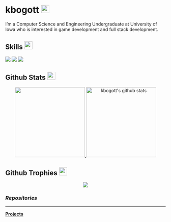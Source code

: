 
  <h1> kbogott <img src="https://media.giphy.com/media/hvRJCLFzcasrR4ia7z/giphy.gif" width="25px"></h1>

  I’m a Computer Science and Engineering Undergraduate at University of Iowa who is interested in game development and full stack development.

  ## Skills <img src="https://media.giphy.com/media/QssGEmpkyEOhBCb7e1/giphy.gif" width="25px">
  ![](https://img.shields.io/badge/Code-JAVA-informational?style=flat&logo=java&logoColor=white&color=ffffff)
  ![](https://img.shields.io/badge/Code-C%2B%2B-informational?style=flat&logo=c%2B%2B&logoColor=white&color=ffffff)
  ![](https://img.shields.io/badge/Code-Unity-informational?style=flat&logo=c%2B%2B&logoColor=white&color=ffffff)

  ## Github Stats <img src="https://media.giphy.com/media/cj87CxfRtrUifF3Ryk/giphy.gif" width="25px">

  <p align="center">
    <a href="https://github.com/keedn">
      <img src="https://github-readme-stats.vercel.app/api/top-langs/?username=keedn&show_icons=true&theme=dark&langs_count=8&count_private=true&card_width=280" height="220px"/>
    </a>
    <a href="https://github.com/keedn">
      <img src="https://github-readme-stats.vercel.app/api?username=keedn&count_private=true&hide=stars&show_icons=true&theme=dark&line_height=27"  alt="kbogott's github stats" height="220px" />
    </a>
  </p>

  ## Github Trophies <img src="https://media.giphy.com/media/QBw33dFlgxnzXSAS27/giphy.gif" width="25px">
  <p align="center">
    <img src="https://github-profile-trophy.vercel.app/?username=keedn&theme=onestar&rank=SSS,SS,S,AAA,AA,A,B,C,SECRET" />
  </p>

  ###  _Repositories_
  ----
  [**Projects**](https://github.com/keedn/Projects/wiki)
